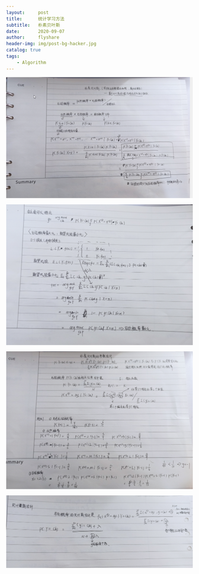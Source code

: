 ```yaml
---
layout:     post
title:      统计学习方法
subtitle:   朴素贝叶斯
date:       2020-09-07
author:     flyshare
header-img: img/post-bg-hacker.jpg
catalog: true
tags:
    - Algorithm
---
```


<p align='center'>
      <img src="/img/stata-bayesian-1.png">
</p>

<p align='center'>
      <img src="/img/stata-bayesian-2.png">
</p>

<p align='center'>
      <img src="/img/stata-bayesian-3.png">
</p>

<p align='center'>
      <img src="/img/stata-bayesian-4.png">
</p>